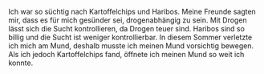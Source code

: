 Ich war so süchtig nach Kartoffelchips und Haribos. Meine Freunde sagten mir, dass es für mich gesünder sei, drogenabhängig zu sein. Mit Drogen lässt sich die Sucht kontrollieren, da Drogen teuer sind. Haribos sind so billig und die Sucht ist weniger kontrollierbar. In diesem Sommer verletzte ich mich am Mund, deshalb musste ich meinen Mund vorsichtig bewegen. Als ich jedoch Kartoffelchips fand, öffnete ich meinen Mund so weit ich konnte.